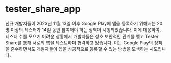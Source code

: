 # tester_share_app

신규 개발자들이 2023년 11월 13일 이후 Google Play에 앱을 등록하기 위해서는 20명 이상의 테스터가 14일 동안 참여해야 하는 정책이 시행되었습니다.
이에 대응하여, 테스터 수를 모으기 어려운 상황에서 개발자들은 상호 보안적인 관계를 맺고 Tester Share를 통해 서로의 앱을 테스트하며 협력하고 있습니다.
이는 Google Play의 정책을 준수하면서도 개발자들이 앱을 성공적으로 등록할 수 있는 방법을 모색하는 시도입니다.
